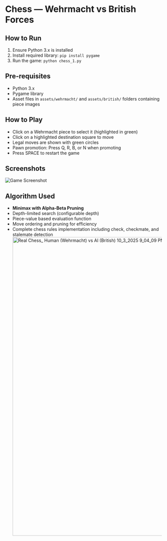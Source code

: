 # Chess — Wehrmacht vs British Forces

## How to Run
1. Ensure Python 3.x is installed
2. Install required library: `pip install pygame`
3. Run the game: `python chess_1.py`

## Pre-requisites
- Python 3.x
- Pygame library
- Asset files in `assets/wehrmacht/` and `assets/british/` folders containing piece images

## How to Play
- Click on a Wehrmacht piece to select it (highlighted in green)
- Click on a highlighted destination square to move
- Legal moves are shown with green circles
- Pawn promotion: Press Q, R, B, or N when promoting
- Press SPACE to restart the game

## Screenshots
![Game Screenshot](screenshots/chess.png)

## Algorithm Used
- **Minimax with Alpha-Beta Pruning**
- Depth-limited search (configurable depth)
- Piece-value based evaluation function
- Move ordering and pruning for efficiency
- Complete chess rules implementation including check, checkmate, and stalemate detection<img width="960" height="960" alt="Real Chess_ Human (Wehrmacht) vs AI (British) 10_3_2025 9_04_09 PM" src="https://github.com/user-attachments/assets/5b3277b4-3cc6-46d7-98cb-09f3974d2da5" />

